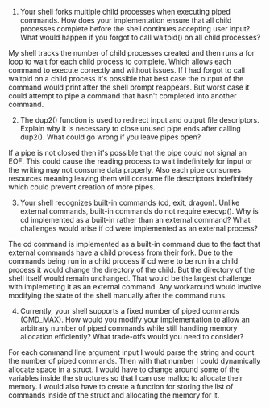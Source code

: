 1. Your shell forks multiple child processes when executing piped commands. How does your implementation ensure that all child processes complete before the shell continues accepting user input? What would happen if you forgot to call waitpid() on all child processes?

My shell tracks the number of child processes created and then runs a for loop to wait for each child process to complete. Which allows each command to execute correctly and without issues. If I had forgot to call waitpid on a child process it's possible that best case the output of the command would print after the shell prompt reappears. But worst case it could attempt to pipe a command that hasn't completed into another command.

2. The dup2() function is used to redirect input and output file descriptors. Explain why it is necessary to close unused pipe ends after calling dup2(). What could go wrong if you leave pipes open?

If a pipe is not closed then it's possible that the pipe could not signal an EOF. This could cause the reading process to wait indefinitely for input or the writing may not consume data properly. Also each pipe consumes resources meaning leaving them will consume file descriptors indefinitely which could prevent creation of more pipes.

3. Your shell recognizes built-in commands (cd, exit, dragon). Unlike external commands, built-in commands do not require execvp(). Why is cd implemented as a built-in rather than an external command? What challenges would arise if cd were implemented as an external process?

The cd command is implemented as a built-in command due to the fact that external commands have a child process from their fork. Due to the commands being run in a child process if cd were to be run in a child process it would change the directory of the child. But the directory of the shell itself would remain unchanged. That would be the largest challenge with implemeting it as an external command. Any workaround would involve modifying the state of the shell manually after the command runs.

4. Currently, your shell supports a fixed number of piped commands (CMD_MAX). How would you modify your implementation to allow an arbitrary number of piped commands while still handling memory allocation efficiently? What trade-offs would you need to consider?

For each command line argument input I would parse the string and count the number of piped commands. Then with that number I could dynamically allocate space in a struct. I would have to change around some of the variables inside the structures so that I can use malloc to allocate their memory. I would also have to create a function for storing the list of commands inside of the struct and allocating the memory for it.